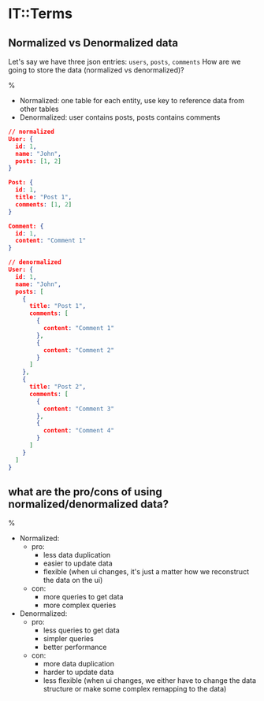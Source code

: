 # IT::Terms

## Normalized vs Denormalized data

Let's say we have three json entries: `users`, `posts`, `comments`
How are we going to store the data (normalized vs denormalized)?

%

- Normalized: one table for each entity, use key to reference data from other tables
- Denormalized: user contains posts, posts contains comments

```json
// normalized
User: {
  id: 1,
  name: "John",
  posts: [1, 2]
}

Post: {
  id: 1,
  title: "Post 1",
  comments: [1, 2]
}

Comment: {
  id: 1,
  content: "Comment 1"
}

// denormalized
User: { 
  id: 1,
  name: "John",
  posts: [
    {
      title: "Post 1",
      comments: [
        {
          content: "Comment 1"
        },
        {
          content: "Comment 2"
        }
      ]
    },
    {
      title: "Post 2",
      comments: [
        {
          content: "Comment 3"
        },
        {
          content: "Comment 4"
        }
      ]
    }
  ]
}
```

## what are the pro/cons of using normalized/denormalized data?

%

- Normalized:
  - pro:
    - less data duplication
    - easier to update data
    - flexible (when ui changes, it's just a matter how we reconstruct the data on the ui)
  - con:
    - more queries to get data
    - more complex queries
- Denormalized:
  - pro:
    - less queries to get data
    - simpler queries
    - better performance
  - con:
    - more data duplication
    - harder to update data
    - less flexible (when ui changes, we either have to change the data structure or make some complex remapping to the data)
